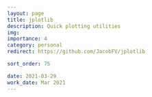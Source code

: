 ```yaml
---
layout: page
title: jplotlib
description: Quick plotting utilities
img:
importance: 4
category: personal
redirect: https://github.com/JacobFV/jplotlib

sort_order: 75

date: 2021-03-29
work_date: Mar 2021
---
```

